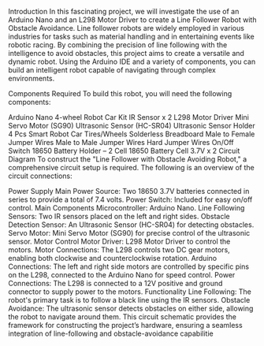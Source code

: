Introduction
In this fascinating project, we will investigate the use of an Arduino Nano and an L298 Motor Driver to create a Line Follower Robot with Obstacle Avoidance. Line follower robots are widely employed in various industries for tasks such as material handling and in entertaining events like robotic racing. By combining the precision of line following with the intelligence to avoid obstacles, this project aims to create a versatile and dynamic robot. Using the Arduino IDE and a variety of components, you can build an intelligent robot capable of navigating through complex environments.

Components Required
To build this robot, you will need the following components:

Arduino Nano
4-wheel Robot Car Kit
IR Sensor x 2
L298 Motor Driver
Mini Servo Motor (SG90)
Ultrasonic Sensor (HC-SR04)
Ultrasonic Sensor Holder
4 Pcs Smart Robot Car Tires/Wheels
Solderless Breadboard
Male to Female Jumper Wires
Male to Male Jumper Wires
Hard Jumper Wires
On/Off Switch
18650 Battery Holder – 2 Cell
18650 Battery Cell 3.7V x 2
Circuit Diagram
To construct the "Line Follower with Obstacle Avoiding Robot," a comprehensive circuit setup is required. The following is an overview of the circuit connections:

Power Supply
Main Power Source: Two 18650 3.7V batteries connected in series to provide a total of 7.4 volts.
Power Switch: Included for easy on/off control.
Main Components
Microcontroller: Arduino Nano.
Line Following Sensors: Two IR sensors placed on the left and right sides.
Obstacle Detection Sensor: An Ultrasonic Sensor (HC-SR04) for detecting obstacles.
Servo Motor: Mini Servo Motor (SG90) for precise control of the ultrasonic sensor.
Motor Control
Motor Driver: L298 Motor Driver to control the motors.
Motor Connections: The L298 controls two DC gear motors, enabling both clockwise and counterclockwise rotation.
Arduino Connections: The left and right side motors are controlled by specific pins on the L298, connected to the Arduino Nano for speed control.
Power Connections: The L298 is connected to a 12V positive and ground connector to supply power to the motors.
Functionality
Line Following: The robot's primary task is to follow a black line using the IR sensors.
Obstacle Avoidance: The ultrasonic sensor detects obstacles on either side, allowing the robot to navigate around them.
This circuit schematic provides the framework for constructing the project’s hardware, ensuring a seamless integration of line-following and obstacle-avoidance capabilitie
